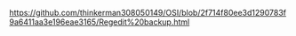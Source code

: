 https://github.com/thinkerman308050149/OSI/blob/2f714f80ee3d1290783f9a6411aa3e196eae3165/Regedit%20backup.html
